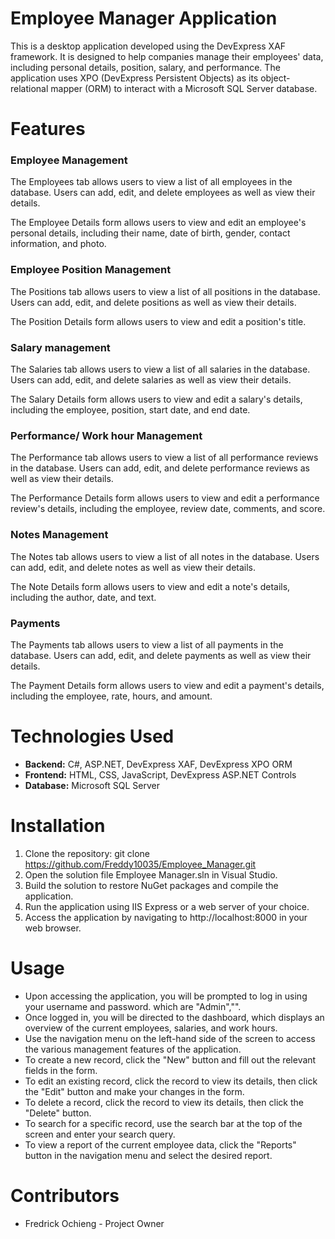 # Employee Manager Application

This is a desktop application developed using the DevExpress XAF framework. It is designed to help companies manage their employees' data, including personal details, position, salary, and performance. The application uses XPO (DevExpress Persistent Objects) as its object-relational mapper (ORM) to interact with a Microsoft SQL Server database.

# Features
### Employee Management

The Employees tab allows users to view a list of all employees in the database. Users can add, edit, and delete employees as well as view their details.

The Employee Details form allows users to view and edit an employee's personal details, including their name, date of birth, gender, contact information, and photo.
### Employee Position Management

The Positions tab allows users to view a list of all positions in the database. Users can add, edit, and delete positions as well as view their details.

The Position Details form allows users to view and edit a position's title.

### Salary management

The Salaries tab allows users to view a list of all salaries in the database. Users can add, edit, and delete salaries as well as view their details.

The Salary Details form allows users to view and edit a salary's details, including the employee, position, start date, and end date.

### Performance/ Work hour Management

The Performance tab allows users to view a list of all performance reviews in the database. Users can add, edit, and delete performance reviews as well as view their details.

The Performance Details form allows users to view and edit a performance review's details, including the employee, review date, comments, and score.

### Notes Management

The Notes tab allows users to view a list of all notes in the database. Users can add, edit, and delete notes as well as view their details.

The Note Details form allows users to view and edit a note's details, including the author, date, and text.

### Payments

The Payments tab allows users to view a list of all payments in the database. Users can add, edit, and delete payments as well as view their details.

The Payment Details form allows users to view and edit a payment's details, including the employee, rate, hours, and amount.

# Technologies Used

- <b>Backend:</b> C#, ASP.NET, DevExpress XAF, DevExpress XPO ORM
- <b>Frontend:</b> HTML, CSS, JavaScript, DevExpress ASP.NET Controls
- <b>Database:</b> Microsoft SQL Server

# Installation

1. Clone the repository: git clone https://github.com/Freddy10035/Employee_Manager.git
2. Open the solution file Employee Manager.sln in Visual Studio.
3. Build the solution to restore NuGet packages and compile the application.
4. Run the application using IIS Express or a web server of your choice.
5. Access the application by navigating to http://localhost:8000 in your web browser.

# Usage
- Upon accessing the application, you will be prompted to log in using your username and password. which are "Admin","".
- Once logged in, you will be directed to the dashboard, which displays an overview of the current employees, salaries, and work hours.
- Use the navigation menu on the left-hand side of the screen to access the various management features of the application.
- To create a new record, click the "New" button and fill out the relevant fields in the form.
- To edit an existing record, click the record to view its details, then click the "Edit" button and make your changes in the form.
- To delete a record, click the record to view its details, then click the "Delete" button.
- To search for a specific record, use the search bar at the top of the screen and enter your search query.
- To view a report of the current employee data, click the "Reports" button in the navigation menu and select the desired report.

# Contributors

- Fredrick Ochieng - Project Owner
